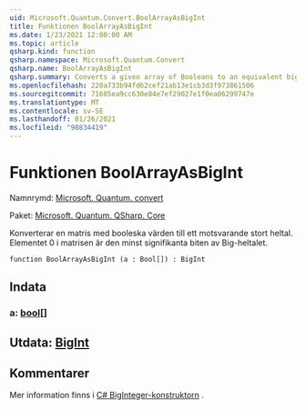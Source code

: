 ```yaml
---
uid: Microsoft.Quantum.Convert.BoolArrayAsBigInt
title: Funktionen BoolArrayAsBigInt
ms.date: 1/23/2021 12:00:00 AM
ms.topic: article
qsharp.kind: function
qsharp.namespace: Microsoft.Quantum.Convert
qsharp.name: BoolArrayAsBigInt
qsharp.summary: Converts a given array of Booleans to an equivalent big integer. The 0 element of the array is the least significant bit of the big integer.
ms.openlocfilehash: 220a733b94fd62cef21ab13e1cb3d3f973861506
ms.sourcegitcommit: 71605ea9cc630e84e7ef29027e1f0ea06299747e
ms.translationtype: MT
ms.contentlocale: sv-SE
ms.lasthandoff: 01/26/2021
ms.locfileid: "98834419"
---
```

# <a name="boolarrayasbigint-function"></a>Funktionen BoolArrayAsBigInt

Namnrymd: [Microsoft. Quantum. convert](xref:Microsoft.Quantum.Convert)

Paket: [Microsoft. Quantum. QSharp. Core](https://nuget.org/packages/Microsoft.Quantum.QSharp.Core)


Konverterar en matris med booleska värden till ett motsvarande stort heltal.
Elementet 0 i matrisen är den minst signifikanta biten av Big-heltalet.

```qsharp
function BoolArrayAsBigInt (a : Bool[]) : BigInt
```


## <a name="input"></a>Indata

### <a name="a--bool"></a>a: [bool](xref:microsoft.quantum.lang-ref.bool)[]





## <a name="output--bigint"></a>Utdata: [BigInt](xref:microsoft.quantum.lang-ref.bigint)



## <a name="remarks"></a>Kommentarer

Mer information finns i [C# BigInteger-konstruktorn](https://docs.microsoft.com/dotnet/api/system.numerics.biginteger.-ctor?view=netframework-4.7.2#System_Numerics_BigInteger__ctor_System_Int64_) .